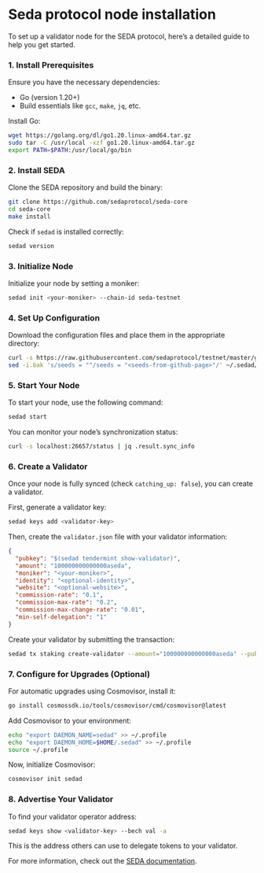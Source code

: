 # Seda protocol node installation
To set up a validator node for the SEDA protocol, here’s a detailed guide to help you get started.

### 1. **Install Prerequisites**
Ensure you have the necessary dependencies:

- Go (version 1.20+)
- Build essentials like `gcc`, `make`, `jq`, etc.

Install Go:
```bash
wget https://golang.org/dl/go1.20.linux-amd64.tar.gz
sudo tar -C /usr/local -xzf go1.20.linux-amd64.tar.gz
export PATH=$PATH:/usr/local/go/bin
```

### 2. **Install SEDA**
Clone the SEDA repository and build the binary:
```bash
git clone https://github.com/sedaprotocol/seda-core
cd seda-core
make install
```

Check if `sedad` is installed correctly:
```bash
sedad version
```

### 3. **Initialize Node**
Initialize your node by setting a moniker:
```bash
sedad init <your-moniker> --chain-id seda-testnet
```

### 4. **Set Up Configuration**
Download the configuration files and place them in the appropriate directory:
```bash
curl -s https://raw.githubusercontent.com/sedaprotocol/testnet/master/genesis.json > ~/.sedad/config/genesis.json
sed -i.bak 's/seeds = ""/seeds = "<seeds-from-github-page>"/' ~/.sedad/config/config.toml
```

### 5. **Start Your Node**
To start your node, use the following command:
```bash
sedad start
```

You can monitor your node’s synchronization status:
```bash
curl -s localhost:26657/status | jq .result.sync_info
```

### 6. **Create a Validator**
Once your node is fully synced (check `catching_up: false`), you can create a validator.

First, generate a validator key:
```bash
sedad keys add <validator-key>
```

Then, create the `validator.json` file with your validator information:
```json
{
  "pubkey": "$(sedad tendermint show-validator)",
  "amount": "100000000000000aseda", 
  "moniker": "<your-moniker>",
  "identity": "<optional-identity>",
  "website": "<optional-website>",
  "commission-rate": "0.1",
  "commission-max-rate": "0.2",
  "commission-max-change-rate": "0.01",
  "min-self-delegation": "1"
}
```

Create your validator by submitting the transaction:
```bash
sedad tx staking create-validator --amount="100000000000000aseda" --pubkey=$(sedad tendermint show-validator) --moniker="<your-moniker>" --chain-id seda-testnet --from <validator-key> --fees 5000aseda
```

### 7. **Configure for Upgrades (Optional)**
For automatic upgrades using Cosmovisor, install it:
```bash
go install cosmossdk.io/tools/cosmovisor/cmd/cosmovisor@latest
```

Add Cosmovisor to your environment:
```bash
echo "export DAEMON_NAME=sedad" >> ~/.profile
echo "export DAEMON_HOME=$HOME/.sedad" >> ~/.profile
source ~/.profile
```

Now, initialize Cosmovisor:
```bash
cosmovisor init sedad
```

### 8. **Advertise Your Validator**
To find your validator operator address:
```bash
sedad keys show <validator-key> --bech val -a
```
This is the address others can use to delegate tokens to your validator.

For more information, check out the [SEDA documentation](https://docs.seda.xyz).
